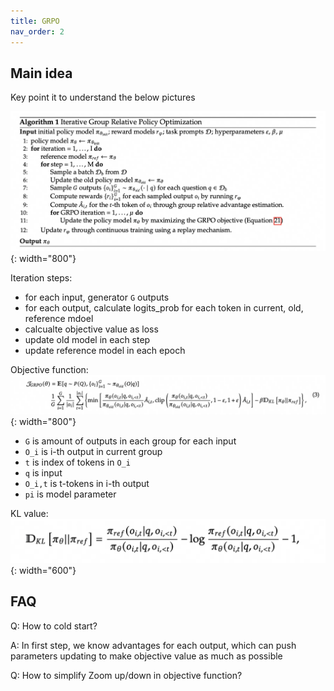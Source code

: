```yaml
---
title: GRPO
nav_order: 2
---
```


## Main idea

Key point it to understand the below pictures


![GRPO Iteration](/images/0520-01.png){: width="800"}

Iteration steps: 
+ for each input, generator `G` outputs
+ for each output, calculate logits_prob for each token in current, old, reference mdoel
+ calcualte objective value as loss 
+ update old model in each step 
+ update reference model in each epoch 


Objective function: 
![Objective function](/images/0520-02.png){: width="800"}

+ `G` is amount of outputs in each group for each input 
+ `O_i`  is i-th output in current group 
+ `t` is index of tokens in `O_i`
+ `q` is input 
+ `O_i,t` is t-tokens in i-th output 
+ `pi` is model parameter


KL value: 
![KL value](/images/0520-03.png){: width="600"}

## FAQ

Q: How to cold start? 

A: In first step, we know advantages for each output, which can push parameters updating to make objective value as much as possible 



Q: How to simplify Zoom up/down in objective function? 